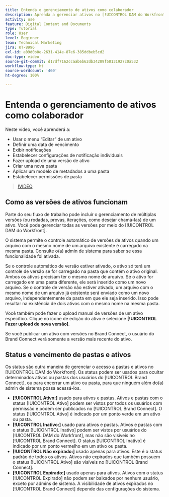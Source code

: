 ```yaml
---
title: Entenda o gerenciamento de ativos como colaborador
description: Aprenda a gerenciar ativos no [!UICONTROL DAM do Workfront] para melhorar o seu fluxo de trabalho.
activity: use
feature: Digital Content and Documents
type: Tutorial
role: User
level: Beginner
team: Technical Marketing
jira: KT-8996
exl-id: a09d0b0e-2631-414e-87e6-385ddbeb5cd2
doc-type: video
source-git-commit: d17df7162ccaab6b62db34209f50131927c0a532
workflow-type: ht
source-wordcount: '460'
ht-degree: 100%

---
```


# Entenda o gerenciamento de ativos como colaborador

Neste vídeo, você aprenderá a:

* Usar o menu “Editar” de um ativo
* Definir uma data de vencimento
* Exibir notificações
* Estabelecer configurações de notificação individuais
* Fazer upload de uma versão de ativo
* Criar uma nova pasta
* Aplicar um modelo de metadados a uma pasta
* Estabelecer permissões de pasta

>[!VIDEO](https://video.tv.adobe.com/v/335256/?quality=12&learn=on&enablevpops)

## Como as versões de ativos funcionam

Parte do seu fluxo de trabalho pode incluir o gerenciamento de múltiplas versões (ou rodadas, provas, iterações, como desejar chamá-las) de um ativo. Você pode gerenciar todas as versões por meio do [!UICONTROL DAM do Workfront].

O sistema permite o controle automático de versões de ativos quando um arquivo com o mesmo nome de um arquivo existente é carregado na mesma pasta. Consulte o(a) admin de sistema para saber se essa funcionalidade foi ativada.

Se o controle automático de versão estiver ativado, o ativo só terá um controle de versão se for carregado na pasta que contém o ativo original. Ambos os ativos precisam ter o mesmo nome de arquivo. Se o ativo for carregado em uma pasta diferente, ele será inserido como um novo arquivo.
Se o controle de versão não estiver ativado, um arquivo com o mesmo nome de um arquivo já existente será enviado como um novo arquivo, independentemente da pasta em que ele seja inserido. Isso pode resultar na existência de dois ativos com o mesmo nome na mesma pasta.

Você também pode fazer o upload manual de versões de um ativo específico. Clique no ícone de edição do ativo e selecione **[!UICONTROL Fazer upload de nova versão]**.

Se você publicar um ativo com versões no Brand Connect, o usuário do Brand Connect verá somente a versão mais recente do ativo.

## Status e vencimento de pastas e ativos

Os status são outra maneira de gerenciar o acesso a pastas e ativos no [!UICONTROL DAM do Workfront]. Os status podem ser usados para ocultar determinados ativos ou pastas dos usuários do [!UICONTROL Brand Connect], ou para encerrar um ativo ou pasta, para que ninguém além do(a) admin de sistema possa acessá-los.

* **[!UICONTROL Ativo:]** usado para ativos e pastas. Ativos e pastas com o status [!UICONTROL Ativo] podem ser vistos por todos os usuários com permissão e podem ser publicados no [!UICONTROL Brand Connect]. O status [!UICONTROL Ativo] é indicado por um ponto verde em um ativo ou pasta.
* **[!UICONTROL Inativo:]** usado para ativos e pastas. Ativos e pastas com o status [!UICONTROL Inativo] podem ser vistos por usuários do [!UICONTROL DAM do Workfront], mas não são visíveis no [!UICONTROL Brand Connect]. O status [!UICONTROL Inativo] é indicado por um ponto vermelho em um ativo ou pasta.
* **[!UICONTROL Não expirado:]** usado apenas para ativos. Este é o status padrão de todos os ativos. Ativos não expirados que também possuem o status [!UICONTROL Ativo] são visíveis no [!UICONTROL Brand Connect].
* **[!UICONTROL Expirado:]** usado apenas para ativos. Ativos com o status [!UICONTROL Expirado] não podem ser baixados por nenhum usuário, exceto por admins de sistema. A visibilidade de ativos expirados no [!UICONTROL Brand Connect] depende das configurações do sistema.
